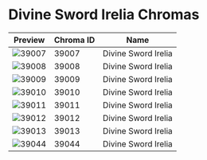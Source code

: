 # Divine Sword Irelia Chromas

| Preview | Chroma ID | Name |
|---------|-----------|------|
| ![39007](https://raw.communitydragon.org/latest/plugins/rcp-be-lol-game-data/global/default/v1/champion-chroma-images/39/39007.png) | 39007 | Divine Sword Irelia |
| ![39008](https://raw.communitydragon.org/latest/plugins/rcp-be-lol-game-data/global/default/v1/champion-chroma-images/39/39008.png) | 39008 | Divine Sword Irelia |
| ![39009](https://raw.communitydragon.org/latest/plugins/rcp-be-lol-game-data/global/default/v1/champion-chroma-images/39/39009.png) | 39009 | Divine Sword Irelia |
| ![39010](https://raw.communitydragon.org/latest/plugins/rcp-be-lol-game-data/global/default/v1/champion-chroma-images/39/39010.png) | 39010 | Divine Sword Irelia |
| ![39011](https://raw.communitydragon.org/latest/plugins/rcp-be-lol-game-data/global/default/v1/champion-chroma-images/39/39011.png) | 39011 | Divine Sword Irelia |
| ![39012](https://raw.communitydragon.org/latest/plugins/rcp-be-lol-game-data/global/default/v1/champion-chroma-images/39/39012.png) | 39012 | Divine Sword Irelia |
| ![39013](https://raw.communitydragon.org/latest/plugins/rcp-be-lol-game-data/global/default/v1/champion-chroma-images/39/39013.png) | 39013 | Divine Sword Irelia |
| ![39044](https://raw.communitydragon.org/latest/plugins/rcp-be-lol-game-data/global/default/v1/champion-chroma-images/39/39044.png) | 39044 | Divine Sword Irelia |